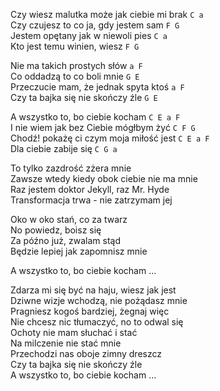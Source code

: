 Czy wiesz malutka może jak ciebie mi brak `C a`  
Czy czujesz to co ja, gdy jestem sam `F G`  
Jestem opętany jak w niewoli pies `C a`  
Kto jest temu winien, wiesz `F G`  

Nie ma takich prostych słów `a F`  
Co oddadzą to co boli mnie `G E`  
Przeczucie mam, że jednak spyta ktoś `a F`  
Czy ta bajka się nie skończy źle `G E`  

A wszystko to, bo ciebie kocham `C E a F`  
I nie wiem jak bez Ciebie mógłbym żyć `C F G`  
Chodź! pokażę ci czym moja miłość jest `C E a F`  
Dla ciebie zabije się `C G a`  

To tylko zazdrość zżera mnie  
Zawsze wtedy kiedy obok ciebie nie ma mnie  
Raz jestem doktor Jekyll, raz Mr. Hyde  
Transformacja trwa - nie zatrzymam jej  

Oko w oko stań, co za twarz  
No powiedz, boisz się  
Za późno już, zwalam stąd  
Będzie lepiej jak zapomnisz mnie  

A wszystko to, bo ciebie kocham …  

Zdarza mi się być na haju, wiesz jak jest  
Dziwne wizje wchodzą, nie pożądasz mnie  
Pragniesz kogoś bardziej, żegnaj więc  
Nie chcesz nic tłumaczyć, no to odwal się  
Ochoty nie mam słuchać i stać  
Na milczenie nie stać mnie  
Przechodzi nas oboje zimny dreszcz  
Czy ta bajka się nie skończy źle  
A wszystko to, bo ciebie kocham …
